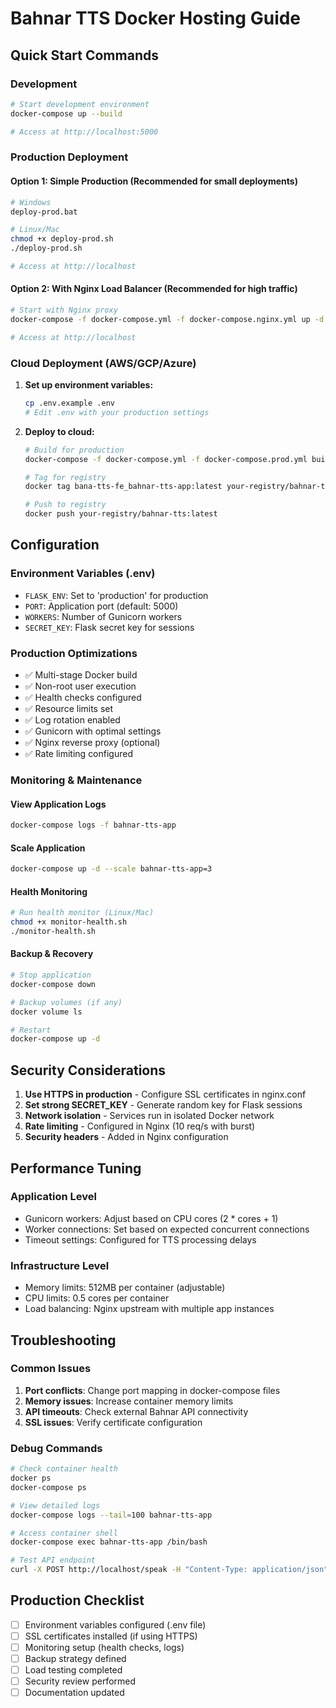 # Bahnar TTS Docker Hosting Guide

## Quick Start Commands

### Development
```bash
# Start development environment
docker-compose up --build

# Access at http://localhost:5000
```

### Production Deployment

#### Option 1: Simple Production (Recommended for small deployments)
```bash
# Windows
deploy-prod.bat

# Linux/Mac
chmod +x deploy-prod.sh
./deploy-prod.sh

# Access at http://localhost
```

#### Option 2: With Nginx Load Balancer (Recommended for high traffic)
```bash
# Start with Nginx proxy
docker-compose -f docker-compose.yml -f docker-compose.nginx.yml up -d --build

# Access at http://localhost
```

### Cloud Deployment (AWS/GCP/Azure)

1. **Set up environment variables:**
   ```bash
   cp .env.example .env
   # Edit .env with your production settings
   ```

2. **Deploy to cloud:**
   ```bash
   # Build for production
   docker-compose -f docker-compose.yml -f docker-compose.prod.yml build

   # Tag for registry
   docker tag bana-tts-fe_bahnar-tts-app:latest your-registry/bahnar-tts:latest

   # Push to registry
   docker push your-registry/bahnar-tts:latest
   ```

## Configuration

### Environment Variables (.env)
- `FLASK_ENV`: Set to 'production' for production
- `PORT`: Application port (default: 5000)
- `WORKERS`: Number of Gunicorn workers
- `SECRET_KEY`: Flask secret key for sessions

### Production Optimizations
- ✅ Multi-stage Docker build
- ✅ Non-root user execution
- ✅ Health checks configured
- ✅ Resource limits set
- ✅ Log rotation enabled
- ✅ Gunicorn with optimal settings
- ✅ Nginx reverse proxy (optional)
- ✅ Rate limiting configured

### Monitoring & Maintenance

#### View Application Logs
```bash
docker-compose logs -f bahnar-tts-app
```

#### Scale Application
```bash
docker-compose up -d --scale bahnar-tts-app=3
```

#### Health Monitoring
```bash
# Run health monitor (Linux/Mac)
chmod +x monitor-health.sh
./monitor-health.sh
```

#### Backup & Recovery
```bash
# Stop application
docker-compose down

# Backup volumes (if any)
docker volume ls

# Restart
docker-compose up -d
```

## Security Considerations

1. **Use HTTPS in production** - Configure SSL certificates in nginx.conf
2. **Set strong SECRET_KEY** - Generate random key for Flask sessions
3. **Network isolation** - Services run in isolated Docker network
4. **Rate limiting** - Configured in Nginx (10 req/s with burst)
5. **Security headers** - Added in Nginx configuration

## Performance Tuning

### Application Level
- Gunicorn workers: Adjust based on CPU cores (2 * cores + 1)
- Worker connections: Set based on expected concurrent connections
- Timeout settings: Configured for TTS processing delays

### Infrastructure Level
- Memory limits: 512MB per container (adjustable)
- CPU limits: 0.5 cores per container
- Load balancing: Nginx upstream with multiple app instances

## Troubleshooting

### Common Issues
1. **Port conflicts**: Change port mapping in docker-compose files
2. **Memory issues**: Increase container memory limits
3. **API timeouts**: Check external Bahnar API connectivity
4. **SSL issues**: Verify certificate configuration

### Debug Commands
```bash
# Check container health
docker ps
docker-compose ps

# View detailed logs
docker-compose logs --tail=100 bahnar-tts-app

# Access container shell
docker-compose exec bahnar-tts-app /bin/bash

# Test API endpoint
curl -X POST http://localhost/speak -H "Content-Type: application/json" -d '{"text":"test","gender":"male","region":"gialai"}'
```

## Production Checklist

- [ ] Environment variables configured (.env file)
- [ ] SSL certificates installed (if using HTTPS)
- [ ] Monitoring setup (health checks, logs)
- [ ] Backup strategy defined
- [ ] Load testing completed
- [ ] Security review performed
- [ ] Documentation updated
